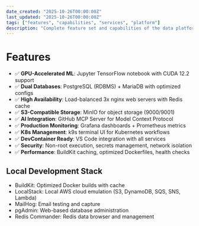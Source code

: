 ```yaml
---
date_created: "2025-10-26T00:00:00Z"
last_updated: "2025-10-26T00:00:00Z"
tags: ["features", "capabilities", "services", "platform"]
description: "Complete feature set and capabilities of the data platform"
---
```


# Features

- ✅ **GPU-Accelerated ML**: Jupyter TensorFlow notebook with CUDA 12.2 support
- ✅ **Dual Databases**: PostgreSQL (RDBMS) + MariaDB with optimized configs
- ✅ **High Availability**: Load-balanced 3x nginx web servers with Redis cache
- ✅ **S3-Compatible Storage**: MinIO for object storage (9000/9001)
- ✅ **AI Integration**: GitHub MCP Server for Model Context Protocol
- ✅ **Production Monitoring**: Grafana dashboards + Prometheus metrics
- ✅ **K8s Management**: k9s terminal UI for Kubernetes workflows
- ✅ **DevContainer Ready**: VS Code integration with all services
- ✅ **Security**: Non-root execution, secrets management, network isolation
- ✅ **Performance**: BuildKit caching, optimized Dockerfiles, health checks

## Local Development Stack

- BuildKit: Optimized Docker builds with cache
- LocalStack: Local AWS cloud emulation (S3, DynamoDB, SQS, SNS, Lambda)
- MailHog: Email testing and capture
- pgAdmin: Web-based database administration
- Redis Commander: Redis data browser and management
